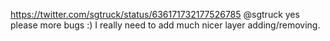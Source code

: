 https://twitter.com/sgtruck/status/636171732177526785 @sgtruck yes please more bugs :) I really need to add much nicer layer adding/removing.